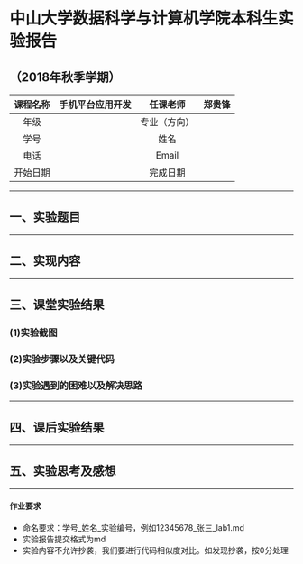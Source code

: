 ﻿# 中山大学数据科学与计算机学院本科生实验报告
## （2018年秋季学期）
| 课程名称 | 手机平台应用开发 | 任课老师 | 郑贵锋 |
| :------------: | :-------------: | :------------: | :-------------: |
| 年级 |  | 专业（方向） |  |
| 学号 |  | 姓名 |  |
| 电话 |  | Email |  |
| 开始日期 |  | 完成日期 |

---

## 一、实验题目

---

## 二、实现内容

---

## 三、课堂实验结果
### (1)实验截图
  
### (2)实验步骤以及关键代码
  
### (3)实验遇到的困难以及解决思路
  
---

## 四、课后实验结果
  
---

## 五、实验思考及感想

---

#### 作业要求
* 命名要求：学号_姓名_实验编号，例如12345678_张三_lab1.md
* 实验报告提交格式为md
* 实验内容不允许抄袭，我们要进行代码相似度对比。如发现抄袭，按0分处理